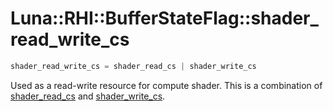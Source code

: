 # Luna::RHI::BufferStateFlag::shader_read_write_cs

```c++
shader_read_write_cs = shader_read_cs | shader_write_cs
```

Used as a read-write resource for compute shader. This is a combination of [shader_read_cs](group___r_h_i_1gga44197ca8c7fae3c510e42a6c9b5536bda3d2c8dfbaeefb3364d0fce53d56ecb9f.md) and [shader_write_cs](group___r_h_i_1gga44197ca8c7fae3c510e42a6c9b5536bda3ecff0025edf0eef76ebe5b48d29c7fb.md). 

